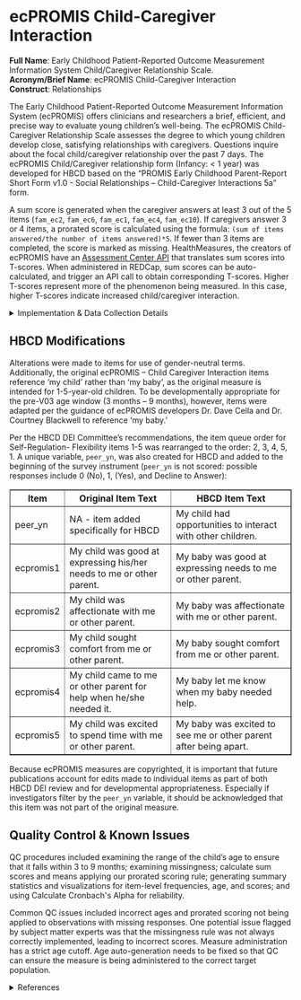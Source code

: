 # ecPROMIS Child-Caregiver Interaction
**Full Name**: Early Childhood Patient-Reported Outcome Measurement Information System Child/Caregiver Relationship Scale.  
**Acronym/Brief Name**: ecPROMIS Child-Caregiver Interaction    
**Construct**: Relationships  

The Early Childhood Patient-Reported Outcome Measurement Information System (ecPROMIS) offers clinicians and researchers a brief, efficient, and precise way to evaluate young children’s well-being. The ecPROMIS Child-Caregiver Relationship Scale assesses the degree to which young children develop close, satisfying relationships with caregivers. Questions inquire about the focal child/caregiver relationship over the past 7 days. The ecPROMIS Child/Caregiver relationship form (Infancy: < 1 year) was developed for HBCD based on the “PROMIS Early Childhood Parent-Report Short Form v1.0 - Social Relationships – Child-Caregiver Interactions 5a” form.

A sum score is generated when the caregiver answers at least 3 out of the 5 items (`fam_ec2`, `fam_ec6`, `fam_ec1`, `fam_ec4`, `fam_ec10`). If caregivers answer 3 or 4 items, a prorated score is calculated using the formula: `(sum of items answered/the number of items answered)*5`. If fewer than 3 items are completed, the score is marked as missing. HealthMeasures, the creators of ecPROMIS have an [Assessment Center API](https://www.healthmeasures.net/index.php?option=com_content&view=category&layout=blog&id=190&Itemid=1214) that translates sum scores into T-scores. When administered in REDCap, sum scores can be auto-calculated, and trigger an API call to obtain corresponding T-scores. Higher T-scores represent more of the phenomenon being measured. In this case, higher T-scores indicate increased child/caregiver interaction. 

<details>
<summary>Implementation & Data Collection Details</summary>
<ul>
<br>
<p><strong>Method of Administration</strong>: This questionnaire is to be filled out by the child’s caregiver in a remote setting. <br />
<strong>Spanish Translation</strong>: Translated for HBCD by BURG <br />
<strong>Child Specific/Unspecific Form</strong>: Child Specific <br />
<strong>Respondent:</strong> Primary Caregiver <br />
<strong>Visits</strong>: Visit 3 (< 12 months in age), Visit 4, Visit 6 <br />
<strong>Estimated length of time for completion</strong>: 1-2 minutes</p>
</details>

## HBCD Modifications
Alterations were made to items for use of gender-neutral terms. Additionally, the original ecPROMIS – Child Caregiver Interaction items reference ‘my child’ rather than ‘my baby’, as the original measure is intended for 1-5-year-old children. To be developmentally appropriate for the pre-V03 age window (3 months – 9 months), however, items were adapted per the guidance of ecPROMIS developers Dr. Dave Cella and Dr. Courtney Blackwell to reference ‘my baby.’

Per the HBCD DEI Committee’s recommendations, the item queue order for Self-Regulation- Flexibility items 1-5 was rearranged to the order: 2, 3, 4, 5, 1. A unique variable, `peer_yn`, was also created for HBCD and added to the beginning of the survey instrument (`peer_yn` is not scored: possible responses include 0 (No), 1, (Yes), and Decline to Answer):

<table border="1" cellspacing="0" cellpadding="5" style="width: 100%; max-width: 100%; table-layout: auto; word-wrap: break-word;">
    <colgroup>
        <col style="width: 15%;" />
        <col style="width: 40%;" />
        <col style="width: 45%;" />
    </colgroup>
    <tbody>
        <tr>
            <th style="white-space: normal;">Item</th>
            <th style="white-space: normal;">Original Item Text</th>
            <th style="white-space: normal;">HBCD Item Text</th>
        </tr>
        <tr>
            <td style="white-space: normal;">peer_yn</td>
            <td style="white-space: normal;">NA - item added specifically for HBCD</td>
            <td style="white-space: normal;">My child had opportunities to interact with other children.</td>
        </tr>
        <tr>
            <td style="white-space: normal;">ecpromis1</td>
            <td style="white-space: normal;">My child was good at expressing his/her needs to me or other parent.</td>
            <td style="white-space: normal;">My baby was good at expressing needs to me or other parent.</td>
        </tr>
        <tr>
            <td style="white-space: normal;">ecpromis2</td>
            <td style="white-space: normal;">My child was affectionate with me or other parent.</td>
            <td style="white-space: normal;">My baby was affectionate with me or other parent.</td>
        </tr>
        <tr>
            <td style="white-space: normal;">ecpromis3</td>
            <td style="white-space: normal;">My child sought comfort from me or other parent.</td>
            <td style="white-space: normal;">My baby sought comfort from me or other parent.</td>
        </tr>
        <tr>
            <td style="white-space: normal;">ecpromis4</td>
            <td style="white-space: normal;">My child came to me or other parent for help when he/she needed it.</td>
            <td style="white-space: normal;">My baby let me know when my baby needed help.</td>
        </tr>
        <tr>
            <td style="white-space: normal;">ecpromis5</td>
            <td style="white-space: normal;">My child was excited to spend time with me or other parent.</td>
            <td style="white-space: normal;">My baby was excited to see me or other parent after being apart.</td>
        </tr>
    </tbody>
</table>

Because ecPROMIS measures are copyrighted, it is important that future publications account for edits made to individual items as part of both HBCD DEI review and for developmental appropriateness. Especially if investigators filter by the `peer_yn` variable, it should be acknowledged that this item was not part of the original measure.

## Quality Control & Known Issues
QC procedures included examining the range of the child’s age to ensure that it falls within 3 to 9 months; examining missingness; calculate sum scores and means applying our prorated scoring rule; generating summary statistics and visualizations for item-level frequencies, age, and scores; and using Calculate Cronbach's Alpha for reliability. 

Common QC issues included incorrect ages and prorated scoring not being applied to observations with missing responses. One potential issue flagged by subject matter experts was that the missingness rule was not always correctly implemented, leading to incorrect scores. Measure administration has a strict age cutoff. Age auto-generation needs to be fixed so that QC can ensure the measure is being administered to the correct target population.

<details class="collapsible references">
  <summary class="references">References</summary>
 <ul> 
    <li>Blackwell, C. K., Lai, J.-S., Kallen, M., Bevans, K. B., Davis, M. M., Wakschlag, L. S., & Cella, D. (2022). Measuring PROMIS® Social Relationships in early childhood. <i>Journal of Pediatric Psychology</i>, 47(5), 573–584. <a href="https://doi.org/10.1093/jpepsy/jsac031" target="_blank">https://doi.org/10.1093/jpepsy/jsac031</a></li>  
    <li>Cella, D., Blackwell, C. K., & Wakschlag, L. S. (2022). Bringing PROMIS to Early Childhood: Introduction and qualitative methods for the development of Early Childhood Parent Report instruments. <i>Journal of Pediatric Psychology</i>, 47(5), 500–509. <a href="https://doi.org/10.1093/jpepsy/jsac027" target="_blank">https://doi.org/10.1093/jpepsy/jsac027</a></li>  
    <li>Lai, J.-S., Kallen, M. A., Blackwell, C. K., Wakschlag, L. S., & Cella, D. (2022). Psychometric considerations in developing PROMIS® measures for early childhood. <i>Journal of Pediatric Psychology</i>, 47(5), 510–522. <a href="https://doi.org/10.1093/jpepsy/jsac025" target="_blank">https://doi.org/10.1093/jpepsy/jsac025</a></li>  
    <li>Park, C. H., Blaisdell, C. J., & Gillman, M. W. (2022). The NIH ECHO program: An impetus for the development of early childhood PROMIS tools. <i>Journal of Pediatric Psychology</i>, 47(5), 497–499. <a href="https://doi.org/10.1093/jpepsy/jsac010" target="_blank">https://doi.org/10.1093/jpepsy/jsac010</a></li>  
  </ul>  
</details>
<br>